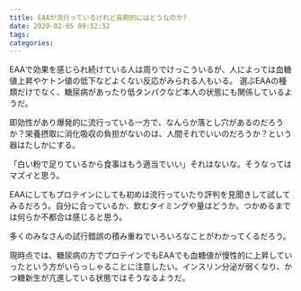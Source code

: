 ```yaml
---
title: EAAが流行っているけれど長期的にはどうなのか?
date: 2020-02-05 09:52:52
tags:
categories:
---
```


EAAで効果を感じられ続けている人は周りでけっこういるが、人によっては血糖値上昇やケトン値の低下などよくない反応がみられる人もいる。<!--more--> 選ぶEAAの種類だけでなく、糖尿病があったり低タンパクなど本人の状態にも関係しているようだ。

即効性があり爆発的に流行っている一方で、なんらか落とし穴があるのだろうか？栄養摂取に消化吸収の負担がないのは、人間それでいいのだろうか？という器はたしかにする。

「白い粉で足りているから食事はもう適当でいい」それはないな。そうなってはマズイと思う。

EAAにしてもプロテインにしても初めは流行っていたり評判を見聞きして試してみるだろう。自分に合っているか、飲むタイミングや量はどうか。つかめるまでは何らか不都合は感じると思う。

多くのみなさんの試行錯誤の積み重ねでいろいろなことがわかってくるだろう。

現時点では、糖尿病の方でプロテインでもEAAでも血糖値が慢性的に上昇していったという方がいらっしゃることに注意したい。インスリン分泌が弱くなり、かつ糖新生が亢進している状態ではそうなるようだ。
